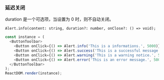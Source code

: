 ### 延迟关闭

duration 是一个可选项，当设置为 0 时，则不自动关闭。

```
Alert.info(content: string, duration?: number, onClose?: () => void);
```

<!--start-code-->

```js
const instance = (
  <ButtonToolbar>
    <Button onClick={() => Alert.info('This is a informations.', 5000)}> Info </Button>
    <Button onClick={() => Alert.success('This is a successful message.', 5000)}> Success </Button>
    <Button onClick={() => Alert.warning('This is a warning notice.', 5000)}> Warning </Button>
    <Button onClick={() => Alert.error('This is an error message.', 5000)}> Error </Button>
  </ButtonToolbar>
);
ReactDOM.render(instance);
```

<!--end-code-->
